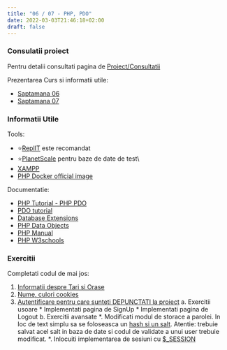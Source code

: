 ```yaml
---
title: "06 / 07 - PHP, PDO"
date: 2022-03-03T21:46:18+02:00
draft: false
---
```


### Consulatii proiect 

Pentru detalii consultati pagina de [Proiect/Consultatii](TBD)


Prezentarea Curs si informatii utile:

* [Saptamana 06](https://profs.info.uaic.ro/~busaco/teach/courses/web/web-film.html#week6)
* [Saptamana 07](https://profs.info.uaic.ro/~busaco/teach/courses/web/web-film.html#week7)


### Informatii Utile

Tools:

    
* ⭐[ReplIT](https://replit.com/) este recomandat
* ⭐[PlanetScale](https://planetscale.com/) pentru baze de date de test\
* [XAMPP](https://www.apachefriends.org/ro/index.html)
* [PHP Docker official image](https://hub.docker.com/_/php)

Documentatie:

* [PHP Tutorial - PHP PDO](https://www.phptutorial.net/php-pdo/)
* [PDO tutorial](https://phpdelusions.net/pdo)
* [Database Extensions](https://www.php.net/manual/en/refs.database.php)
* [PHP Data Objects](https://www.php.net/manual/en/book.pdo.php)
* [PHP Manual](https://www.php.net/manual/en/index.php)
* [PHP W3schools](https://www.w3schools.com/php/)


### Exercitii

Completati codul de mai jos:

1. [Informatii despre Tari si Orase](https://replit.com/@StefanGordin/World#index.php)
2. [Nume, culori cookies](https://replit.com/@MateiMicu1/cookies#index.php)
3. [Autentificare pentru care sunteti DEPUNCTATI la proiect](https://replit.com/@MateiMicu1/Autentificare#login_result.php)
    a. Exercitii usoare
        * Implementati pagina de SignUp
        * Implementati pagina de Logout
    b. Exercitii avansate
        *. Modificati modul de storace a parolei. In loc de text simplu sa se foloseasca un [hash si un salt](https://www.php.net/manual/en/function.password-hash.php). Atentie: trebuie salvat acel salt in baza de date si codul de validate a unui user trebuie modificat.
        *. Inlocuiti implementarea de sesiuni cu [$_SESSION](https://www.php.net/manual/en/reserved.variables.session.php)

